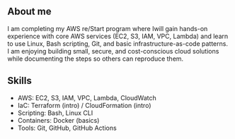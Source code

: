 ## About me
I am completing my AWS re/Start program where Iwill gain hands-on experience with core AWS services (EC2, S3, IAM, VPC, Lambda) and learn to use Linux, Bash scripting, Git, 
and basic infrastructure-as-code patterns. I am enjoying building small, secure, and cost-conscious cloud solutions while documenting the steps so others can reproduce them.

## Skills
- AWS: EC2, S3, IAM, VPC, Lambda, CloudWatch  
- IaC: Terraform (intro) / CloudFormation (intro)  
- Scripting: Bash, Linux CLI  
- Containers: Docker (basics)  
- Tools: Git, GitHub, GitHub Actions
